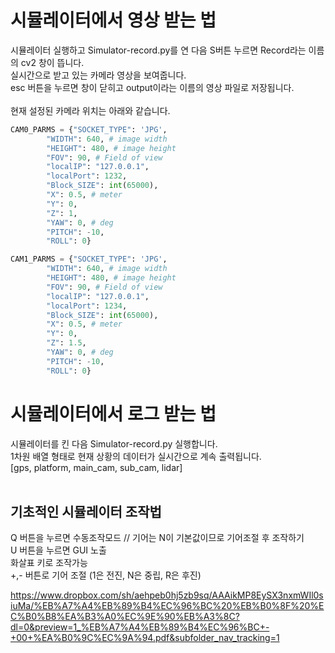 # 시뮬레이터에서 영상 받는 법

시뮬레이터 실행하고 Simulator-record.py를 연 다음 S버튼 누르면 Record라는 이름의 cv2 창이 뜹니다. <br>
실시간으로 받고 있는 카메라 영상을 보여줍니다.<br> 
esc 버튼을 누르면 창이 닫히고 output이라는 이름의 영상 파일로 저장됩니다. <br><br>
현재 설정된 카메라 위치는 아래와 같습니다. <br>
```python
CAM0_PARMS = {"SOCKET_TYPE": 'JPG',
        "WIDTH": 640, # image width
        "HEIGHT": 480, # image height
        "FOV": 90, # Field of view
        "localIP": "127.0.0.1",
        "localPort": 1232,
        "Block_SIZE": int(65000),
        "X": 0.5, # meter
        "Y": 0,
        "Z": 1,
        "YAW": 0, # deg
        "PITCH": -10,
        "ROLL": 0}

CAM1_PARMS = {"SOCKET_TYPE": 'JPG',
        "WIDTH": 640, # image width
        "HEIGHT": 480, # image height
        "FOV": 90, # Field of view
        "localIP": "127.0.0.1",
        "localPort": 1234,
        "Block_SIZE": int(65000),
        "X": 0.5, # meter
        "Y": 0,
        "Z": 1.5,
        "YAW": 0, # deg
        "PITCH": -10,
        "ROLL": 0}
```

# 시뮬레이터에서 로그 받는 법

시뮬레이터를 킨 다음 Simulator-record.py 실행합니다. <br>
1차원 배열 형태로 현재 상황의 데이터가 실시간으로 계속 출력됩니다. <br>
[gps, platform, main_cam, sub_cam, lidar] <br> <br>


## 기초적인 시뮬레이터 조작법

Q 버튼을 누르면 수동조작모드 // 기어는 N이 기본값이므로 기어조절 후 조작하기 <br>
U 버튼을 누르면 GUI 노출 <br>
화살표 키로 조작가능 <br>
+,- 버튼로 기어 조절 (1은 전진, N은 중립, R은 후진)

https://www.dropbox.com/sh/aehpeb0hj5zb9sq/AAAikMP8EySX3nxmWIl0siuMa/%EB%A7%A4%EB%89%B4%EC%96%BC%20%EB%B0%8F%20%EC%B0%B8%EA%B3%A0%EC%9E%90%EB%A3%8C?dl=0&preview=1_%EB%A7%A4%EB%89%B4%EC%96%BC+-+00+%EA%B0%9C%EC%9A%94.pdf&subfolder_nav_tracking=1
